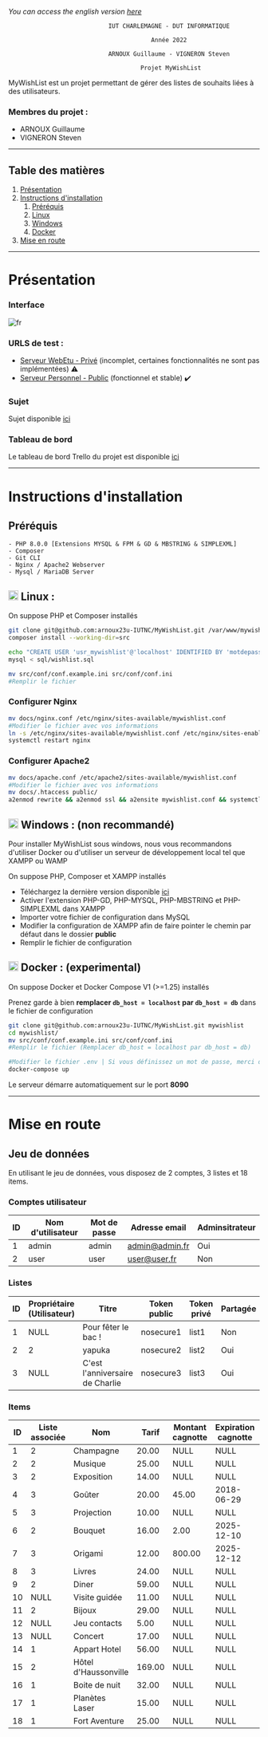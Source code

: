 *You can access the english version [here](README-EN.md)*

                                IUT CHARLEMAGNE - DUT INFORMATIQUE

                                            Année 2022

                                ARNOUX Guillaume - VIGNERON Steven

                                         Projet MyWishList

MyWishList est un projet permettant de gérer des listes de souhaits liées à des utilisateurs.

### Membres du projet :
- ARNOUX Guillaume
- VIGNERON Steven

*****
## Table des matières
1. [Présentation](#presentation)
2. [Instructions d'installation](#instructions)
   1. [Préréquis](#required)
   2. [Linux](#unix)
   3. [Windows](#windows)
   4. [Docker](#docker)
3. [Mise en route](#startup)
*****

<div id="presentation"></div>

# Présentation

### Interface

![fr](https://user-images.githubusercontent.com/37373941/150550353-de4b4164-3722-488b-85f1-c8db39eece11.PNG)

### URLS de test : 
- [Serveur WebEtu - Privé](https://webetu.iutnc.univ-lorraine.fr/www/arnoux23u/mywishlist?lang=fr) (incomplet, certaines fonctionnalités ne sont pas implémentées) ⚠️
- [Serveur Personnel - Public](https://mywishlist.garnx.fr/?lang=fr) (fonctionnel et stable) ✔️

### Sujet
Sujet disponible [ici](docs/wishlist_2018.pdf)

### Tableau de bord
Le tableau de bord Trello du projet est disponible [ici](https://trello.com/b/2Z3HzkIZ/mywishlist)

---

<div id="instructions"></div>

# Instructions d'installation

<div id="required"></div>

## Préréquis

    - PHP 8.0.0 [Extensions MYSQL & FPM & GD & MBSTRING & SIMPLEXML]
    - Composer
    - Git CLI
    - Nginx / Apache2 Webserver
    - Mysql / MariaDB Server

<div id="unix"></div>

## <img height="20px" src="https://cdn-icons-png.flaticon.com/512/6124/6124995.png"> Linux :

On suppose PHP et Composer installés

```sh
git clone git@github.com:arnoux23u-IUTNC/MyWishList.git /var/www/mywishlist && cd /var/www/mywishlist
composer install --working-dir=src

echo "CREATE USER 'usr_mywishlist'@'localhost' IDENTIFIED BY 'motdepasse';" | mysql
mysql < sql/wishlist.sql

mv src/conf/conf.example.ini src/conf/conf.ini
#Remplir le fichier
```

### Configurer Nginx
```sh
mv docs/nginx.conf /etc/nginx/sites-available/mywishlist.conf
#Modifier le fichier avec vos informations
ln -s /etc/nginx/sites-available/mywishlist.conf /etc/nginx/sites-enabled/mywishlist.conf
systemctl restart nginx
```
### Configurer Apache2
```sh
mv docs/apache.conf /etc/apache2/sites-available/mywishlist.conf
#Modifier le fichier avec vos informations
mv docs/.htaccess public/
a2enmod rewrite && a2enmod ssl && a2ensite mywishlist.conf && systemctl restart apache2
```

<div id="windows"></div>

## <img height="20px" src="https://cdn-icons-png.flaticon.com/512/888/888882.png"> Windows : (non recommandé)

Pour installer MyWishList sous windows, nous vous recommandons d'utiliser Docker ou d'utiliser un serveur de développement local tel que XAMPP ou WAMP

On suppose PHP, Composer et XAMPP installés

- Téléchargez la dernière version disponible [ici](https://github.com/arnoux23u-IUTNC/MyWishList/releases/latest/)
- Activer l'extension PHP-GD, PHP-MYSQL, PHP-MBSTRING et PHP-SIMPLEXML dans XAMPP
- Importer votre fichier de configuration dans MySQL
- Modifier la configuration de XAMPP afin de faire pointer le chemin par défaut dans le dossier **public**
- Remplir le fichier de configuration

<div id="docker"></div>

## <img height="20px" src="https://cdn-icons-png.flaticon.com/512/919/919853.png"> Docker : (experimental)

On suppose Docker et Docker Compose V1 (>=1.25) installés

Prenez garde à bien **remplacer `db_host = localhost` par `db_host = db`** dans le fichier de configuration

```sh
git clone git@github.com:arnoux23u-IUTNC/MyWishList.git mywishlist
cd mywishlist/
mv src/conf/conf.example.ini src/conf/conf.ini
#Remplir le fichier (Remplacer db_host = localhost par db_host = db)

#Modifier le fichier .env | Si vous définissez un mot de passe, merci de le compléter également dans le fichier vu précedemment
docker-compose up
```
Le serveur démarre automatiquement sur le port **8090**

<div id="startup"></div>

---
# Mise en route

## Jeu de données

En utilisant le jeu de données, vous disposez de 2 comptes, 3 listes et 18 items.

### Comptes utilisateur

|ID|Nom d'utilisateur|Mot de passe|Adresse email|Adminsitrateur|
|-----------|-----------|-----------|-----------|-----------|
|1|admin|admin|admin@admin.fr|Oui|
|2|user|user|user@user.fr|Non|

### Listes

|ID|Propriétaire (Utilisateur)|Titre|Token public|Token privé|Partagée|Publique|
|---------|---------|---------|---------|---------|---------|---------|
1|NULL|Pour fêter le bac !|nosecure1|list1|Non|Non|
2|2|yapuka|nosecure2|list2|Oui|Non|
3|NULL|C\'est l\'anniversaire de Charlie|nosecure3|list3|Oui|Oui|

### Items

|ID|Liste associée|Nom|Tarif|Montant cagnotte|Expiration cagnotte|Réservé|
|---------|---------|---------|---------|---------|---------|---------|
1|2|Champagne|20.00|NULL|NULL|Non|
2|2|Musique|25.00|NULL|NULL|Non|
3|2|Exposition|14.00|NULL|NULL|Non|
4|3|Goûter|20.00|45.00|2018-06-29|Non|
5|3|Projection|10.00|NULL|NULL|Non|
6|2|Bouquet|16.00|2.00|2025-12-10|Non|
7|3|Origami|12.00|800.00|2025-12-12|Oui|
8|3|Livres|24.00|NULL|NULL|Oui|
9|2|Diner|59.00|NULL|NULL|Non|
10|NULL|Visite guidée|11.00|NULL|NULL|Non|
11|2|Bijoux|29.00|NULL|NULL|Non|
12|NULL|Jeu contacts|5.00|NULL|NULL|Non|
13|NULL|Concert|17.00|NULL|NULL|Non|
14|1|Appart Hotel|56.00|NULL|NULL|Non|
15|2|Hôtel d\'Haussonville|169.00|NULL|NULL|Non|
16|1|Boite de nuit|32.00|NULL|NULL|Non|
17|1|Planètes Laser|15.00|NULL|NULL|Non|
18|1|Fort Aventure|25.00|NULL|NULL|Non|
